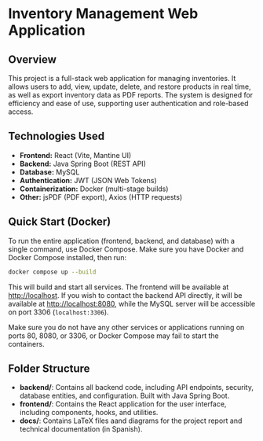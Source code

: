 # Inventory Management Web Application

## Overview

This project is a full-stack web application for managing inventories. It allows users to add, view, update, delete, and restore products in real time, as well as export inventory data as PDF reports. The system is designed for efficiency and ease of use, supporting user authentication and role-based access.

## Technologies Used

- **Frontend:** React (Vite, Mantine UI)
- **Backend:** Java Spring Boot (REST API)
- **Database:** MySQL
- **Authentication:** JWT (JSON Web Tokens)
- **Containerization:** Docker (multi-stage builds)
- **Other:** jsPDF (PDF export), Axios (HTTP requests)

## Quick Start (Docker)

To run the entire application (frontend, backend, and database) with a single command, use Docker Compose. Make sure you have Docker and Docker Compose installed, then run:

```sh
docker compose up --build
```

This will build and start all services. The frontend will be available at [http://localhost](http://localhost). If you wish to contact the backend API directly, it will be available at [http://localhost:8080](http://localhost:8080), while the MySQL server will be accessible on port 3306 (`localhost:3306`).

Make sure you do not have any other services or applications running on ports 80, 8080, or 3306, or Docker Compose may fail to start the containers.

## Folder Structure

- **backend/**: Contains all backend code, including API endpoints, security, database entities, and configuration. Built with Java Spring Boot.
- **frontend/**: Contains the React application for the user interface, including components, hooks, and utilities.
- **docs/**: Contains LaTeX files aand diagrams for the project report and technical documentation (in Spanish).
